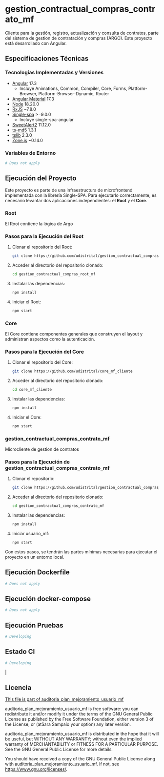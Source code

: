 # gestion_contractual_compras_contrato_mf

Cliente para la gestión, registro, actualización y consulta de contratos, parte del sistema de gestion de contratación y compras (ARGO). Este proyecto está desarrollado con Angular.

## Especificaciones Técnicas

### Tecnologías Implementadas y Versiones

- [Angular](https://angular.io/docs) 17.3
  - Incluye Animations, Common, Compiler, Core, Forms, Platform-Browser, Platform-Browser-Dynamic, Router
- [Angular Material](https://material.angular.io/) 17.3
- [Node](https://nodejs.org/en) 18.20.0
- [RxJS](https://rxjs.dev/guide/overview) ~7.8.0
- [Single-spa](https://single-spa.js.org/) >=9.0.0
  - Incluye single-spa-angular
- [SweetAlert2](https://sweetalert2.github.io/) 11.12.0
- [ts-md5](https://github.com/cotag/ts-md5) 1.3.1
- [tslib](https://github.com/Microsoft/tslib) 2.3.0
- [Zone.js](https://github.com/angular/angular/tree/master/packages/zone.js) ~0.14.0

### Variables de Entorno
```bash
# Does not apply
```

## Ejecución del Proyecto

Este proyecto es parte de una infraestructura de microfrontend implementada con la librería Single-SPA. Para ejecutarlo correctamente, es necesario levantar dos aplicaciones independientes: el **Root** y el **Core**.

### Root

El Root contiene la lógica de Argo

### Pasos para la Ejecución del Root

1. Clonar el repositorio del Root:

   ```bash
   git clone https://github.com/udistrital/gestion_contractual_compras_root_mf
   ```

2. Acceder al directorio del repositorio clonado:

   ```bash
   cd gestion_contractual_compras_root_mf
   ```

3. Instalar las dependencias:

   ```bash
   npm install
   ```

4. Iniciar el Root:
   ```bash
   npm start
   ```

### Core

El Core contiene componentes generales que construyen el layout y administran aspectos como la autenticación.

### Pasos para la Ejecución del Core

1. Clonar el repositorio del Core:

   ```bash
   git clone https://github.com/udistrital/core_mf_cliente
   ```

2. Acceder al directorio del repositorio clonado:

   ```bash
   cd core_mf_cliente
   ```

3. Instalar las dependencias:

   ```bash
   npm install
   ```

4. Iniciar el Core:

   ```bash
   npm start
   ```

### gestion_contractual_compras_contrato_mf

Microcliente de gestion de contratos

### Pasos para la Ejecución de gestion_contractual_compras_contrato_mf

1. Clonar el repositorio:

   ```bash
   git clone https://github.com/udistrital/gestion_contractual_compras_contrato_mf
   ```

2. Acceder al directorio del repositorio clonado:

   ```bash
   cd gestion_contractual_compras_contrato_mf
   ```

3. Instalar las dependencias:

   ```bash
   npm install
   ```

4. Iniciar usuario_mf:

   ```bash
   npm start
   ```

Con estos pasos, se tendrán las partes mínimas necesarias para ejecutar el proyecto en un entorno local.

## Ejecución Dockerfile

```bash
# Does not apply
```

## Ejecución docker-compose

```bash
# Does not apply
```

## Ejecución Pruebas

```bash
# Developing
```

## Estado CI

```bash
# Developing
```
|
## Licencia

[This file is part of auditoria_plan_mejoramiento_usuario_mf](LICENSE)

auditoria_plan_mejoramiento_usuario_mf is free software: you can redistribute it and/or modify it under the terms of the GNU General Public License as published by the Free Software Foundation, either version 3 of the License, or (atSara Sampaio your option) any later version.

auditoria_plan_mejoramiento_usuario_mf is distributed in the hope that it will be useful, but WITHOUT ANY WARRANTY; without even the implied warranty of MERCHANTABILITY or FITNESS FOR A PARTICULAR PURPOSE. See the GNU General Public License for more details.

You should have received a copy of the GNU General Public License along with auditoria_plan_mejoramiento_usuario_mf. If not, see https://www.gnu.org/licenses/.
